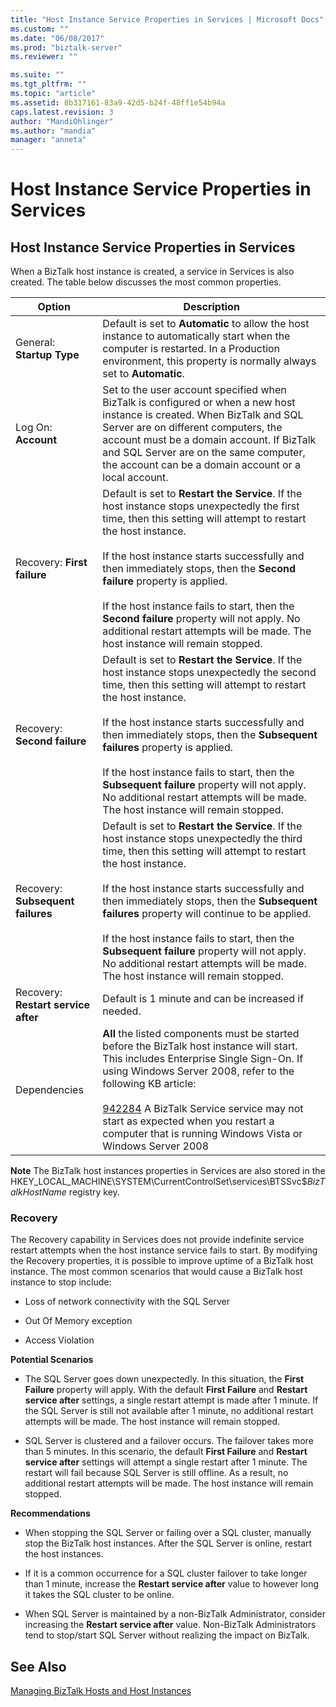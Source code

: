 ```yaml
---
title: "Host Instance Service Properties in Services | Microsoft Docs"
ms.custom: ""
ms.date: "06/08/2017"
ms.prod: "biztalk-server"
ms.reviewer: ""

ms.suite: ""
ms.tgt_pltfrm: ""
ms.topic: "article"
ms.assetid: 8b317161-83a9-42d5-b24f-48ff1e54b94a
caps.latest.revision: 3
author: "MandiOhlinger"
ms.author: "mandia"
manager: "anneta"
---
```

# Host Instance Service Properties in Services
## Host Instance Service Properties in Services  
 When a BizTalk host instance is created, a service in Services is also created. The table below discusses the most common properties.  
  
|Option|Description|  
|------------|-----------------|  
|General: **Startup Type**|Default is set to **Automatic** to allow the host instance to automatically start when the computer is restarted. In a Production environment, this property is normally always set to **Automatic**.|  
|Log On: **Account**|Set to the user account specified when BizTalk is configured or when a new host instance is created. When BizTalk and SQL Server are on different computers, the account must be a domain account. If BizTalk and SQL Server are on the same computer, the account can be a domain account or a local account.|  
|Recovery: **First failure**|Default is set to **Restart the Service**. If the host instance stops unexpectedly the first time, then this setting will attempt to restart the host instance.<br /><br /> If the host instance starts successfully and then immediately stops, then the **Second failure** property is applied.<br /><br /> If the host instance fails to start, then the **Second failure** property will not apply. No additional restart attempts will be made. The host instance will remain stopped.|  
|Recovery: **Second failure**|Default is set to **Restart the Service**. If the host instance stops unexpectedly the second time, then this setting will attempt to restart the host instance.<br /><br /> If the host instance starts successfully and then immediately stops, then the **Subsequent failures** property is applied.<br /><br /> If the host instance fails to start, then the **Subsequent failure** property will not apply. No additional restart attempts will be made. The host instance will remain stopped.|  
|Recovery: **Subsequent failures**|Default is set to **Restart the Service**. If the host instance stops unexpectedly the third time, then this setting will attempt to restart the host instance.<br /><br /> If the host instance starts successfully and then immediately stops, then the **Subsequent failures** property will continue to be applied.<br /><br /> If the host instance fails to start, then the **Subsequent failure** property will not apply. No additional restart attempts will be made. The host instance will remain stopped.|  
|Recovery: **Restart service after**|Default is 1 minute and can be increased if needed.|  
|Dependencies|**All** the listed components must be started before the BizTalk host instance will start. This includes Enterprise Single Sign-On. If using Windows Server 2008, refer to the following KB article:<br /><br /> [942284](http://support.microsoft.com/kb/942284) A BizTalk Service service may not start as expected when you restart a computer that is running Windows Vista or Windows Server 2008|  
  
 **Note** The BizTalk host instances properties in Services are also stored in the HKEY_LOCAL_MACHINE\SYSTEM\CurrentControlSet\services\BTSSvc$*BizTalkHostName* registry key.  
  
### Recovery  
 The Recovery capability in Services does not provide indefinite service restart attempts when the host instance service fails to start. By modifying the Recovery properties, it is possible to improve uptime of a BizTalk host instance. The most common scenarios that would cause a BizTalk host instance to stop include:  
  
-   Loss of network connectivity with the SQL Server  
  
-   Out Of Memory exception  
  
-   Access Violation  
  
 **Potential Scenarios**  
  
-   The SQL Server goes down unexpectedly. In this situation, the **First Failure** property will apply. With the default **First Failure** and **Restart service after** settings, a single restart attempt is made after 1 minute. If the SQL Server is still not available after 1 minute, no additional restart attempts will be made. The host instance will remain stopped.  
  
-   SQL Server is clustered and a failover occurs. The failover takes more than 5 minutes. In this scenario, the default **First Failure** and **Restart service after** settings will attempt a single restart after 1 minute. The restart will fail because SQL Server is still offline. As a result, no additional restart attempts will be made. The host instance will remain stopped.  
  
 **Recommendations**  
  
-   When stopping the SQL Server or failing over a SQL cluster, manually stop the BizTalk host instances. After the SQL Server is online, restart the host instances.  
  
-   If it is a common occurrence for a SQL cluster failover to take longer than 1 minute, increase the **Restart service after** value to however long it takes the SQL cluster to be online.  
  
-   When SQL Server is maintained by a non-BizTalk Administrator, consider increasing the **Restart service after** value. Non-BizTalk Administrators tend to stop/start SQL Server without realizing the impact on BizTalk.  
  
## See Also  
 [Managing BizTalk Hosts and Host Instances](../core/managing-biztalk-hosts-and-host-instances.md)
